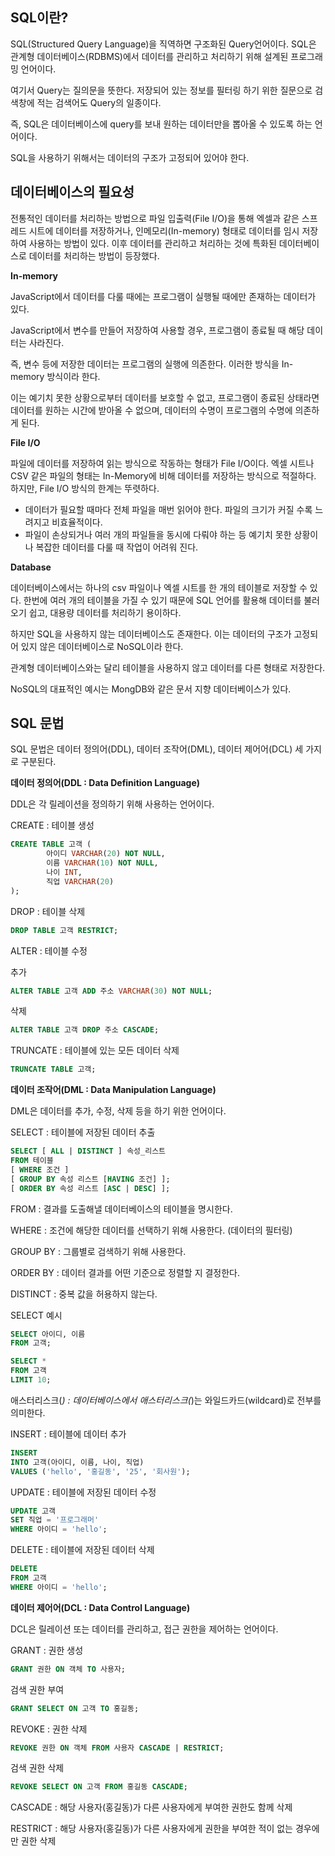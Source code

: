 ## SQL이란?

SQL(Structured Query Language)을 직역하면 구조화된 Query언어이다. SQL은 관계형 데이터베이스(RDBMS)에서 데이터를 관리하고 처리하기 위해 설계된 프로그래밍 언어이다.

여기서 Query는 질의문을 뜻한다. 저장되어 있는 정보를 필터링 하기 위한 질문으로 검색창에 적는 검색어도 Query의 일종이다.

즉, SQL은 데이터베이스에 query를 보내 원하는 데이터만을 뽑아올 수 있도록 하는 언어이다.

SQL을 사용하기 위해서는 데이터의 구조가 고정되어 있어야 한다.

## 데이터베이스의 필요성

전통적인 데이터를 처리하는 방법으로 파일 입출력(File I/O)을 통해 엑셀과 같은 스프레드 시트에 데이터를 저장하거나, 인메모리(In-memory) 형태로 데이터를 임시 저장하여 사용하는 방법이 있다. 이후 데이터를 관리하고 처리하는 것에 특화된 데이터베이스로 데이터를 처리하는 방법이 등장했다.

**In-memory**

JavaScript에서 데이터를 다룰 때에는 프로그램이 실행될 때에만 존재하는 데이터가 있다.

JavaScript에서 변수를 만들어 저장하여 사용할 경우, 프로그램이 종료될 때 해당 데이터는 사라진다.

즉, 변수 등에 저장한 데이터는 프로그램의 실행에 의존한다. 이러한 방식을 In-memory 방식이라 한다.

이는 예기치 못한 상황으로부터 데이터를 보호할 수 없고, 프로그램이 종료된 상태라면 데이터를 원하는 시간에 받아올 수 없으며, 데이터의 수명이 프로그램의 수명에 의존하게 된다.

**File I/O**

파일에 데이터를 저장하여 읽는 방식으로 작동하는 형태가 File I/O이다. 엑셀 시트나 CSV 같은 파일의 형태는 In-Memory에 비해 데이터를 저장하는 방식으로 적절하다. 하지만, File I/O 방식의 한계는 뚜렷하다.

- 데이터가 필요할 때마다 전체 파일을 매번 읽어야 한다. 파일의 크기가 커질 수록 느려지고 비효율적이다.
- 파일이 손상되거나 여러 개의 파일들을 동시에 다뤄야 하는 등 예기치 못한 상황이나 복잡한 데이터를 다룰 때 작업이 어려워 진다.

**Database**

데이터베이스에서는 하나의 csv 파일이나 엑셀 시트를 한 개의 테이블로 저장할 수 있다. 한번에 여러 개의 테이블을 가질 수 있기 때문에 SQL 언어를 활용해 데이터를 불러오기 쉽고, 대용량 데이터를 처리하기 용이하다.

하지만 SQL을 사용하지 않는 데이터베이스도 존재한다. 이는 데이터의 구조가 고정되어 있지 않은 데이터베이스로 NoSQL이라 한다.

관계형 데이터베이스와는 달리 테이블을 사용하지 않고 데이터를 다른 형태로 저장한다.

NoSQL의 대표적인 예시는 MongDB와 같은 문서 지향 데이터베이스가 있다.

## SQL 문법

SQL 문법은 데이터 정의어(DDL), 데이터 조작어(DML), 데이터 제어어(DCL) 세 가지로 구분된다.

**데이터 정의어(DDL : Data Definition Language)**

DDL은 각 릴레이션을 정의하기 위해 사용하는 언어이다.

CREATE : 테이블 생성

```sql
CREATE TABLE 고객 (
		아이디 VARCHAR(20) NOT NULL,
		이름 VARCHAR(10) NOT NULL,
		나이 INT,
		직업 VARCHAR(20)
);
```

DROP : 테이블 삭제

```sql
DROP TABLE 고객 RESTRICT;
```

ALTER : 테이블 수정

추가

```sql
ALTER TABLE 고객 ADD 주소 VARCHAR(30) NOT NULL;
```

삭제

```sql
ALTER TABLE 고객 DROP 주소 CASCADE;
```

TRUNCATE : 테이블에 있는 모든 데이터 삭제

```sql
TRUNCATE TABLE 고객;
```

**데이터 조작어(DML : Data Manipulation Language)**

DML은 데이터를 추가, 수정, 삭제 등을 하기 위한 언어이다.

SELECT : 테이블에 저장된 데이터 추출

```sql
SELECT [ ALL | DISTINCT ] 속성_리스트
FROM 테이블
[ WHERE 조건 ]
[ GROUP BY 속성 리스트 [HAVING 조건] ];
[ ORDER BY 속성 리스트 [ASC | DESC] ];
```

FROM : 결과를 도출해낼 데이터베이스의 테이블을 명시한다.

WHERE : 조건에 해당한 데이터를 선택하기 위해 사용한다. (데이터의 필터링)

GROUP BY : 그룹별로 검색하기 위해 사용한다.

ORDER BY : 데이터 결과를 어떤 기준으로 정렬할 지 결정한다.

DISTINCT : 중복 값을 허용하지 않는다.

SELECT 예시

```sql
SELECT 아이디, 이름
FROM 고객;
```

```sql
SELECT *
FROM 고객
LIMIT 10;
```

애스터리스크(*) : 데이터베이스에서 애스터리스크(*)는 와일드카드(wildcard)로 전부를 의미한다.

INSERT : 테이블에 데이터 추가

```sql
INSERT
INTO 고객(아이디, 이름, 나이, 직업)
VALUES ('hello', '홍길동', '25', '회사원');
```

UPDATE : 테이블에 저장된 데이터 수정

```sql
UPDATE 고객
SET 직업 = '프로그래머'
WHERE 아이디 = 'hello'; 
```

DELETE : 테이블에 저장된 데이터 삭제

```sql
DELETE
FROM 고객
WHERE 아이디 = 'hello';
```

**데이터 제어어(DCL : Data Control Language)**

DCL은 릴레이션 또는 데이터를 관리하고, 접근 권한을 제어하는 언어이다.

GRANT : 권한 생성

```sql
GRANT 권한 ON 객체 TO 사용자;
```

검색 권한 부여

```sql
GRANT SELECT ON 고객 TO 홍길동;
```

REVOKE : 권한 삭제

```sql
REVOKE 권한 ON 객체 FROM 사용자 CASCADE | RESTRICT;
```

검색 권한 삭제

```sql
REVOKE SELECT ON 고객 FROM 홍길동 CASCADE;
```

CASCADE : 해당 사용자(홍길동)가 다른 사용자에게 부여한 권한도 함께 삭제

RESTRICT : 해당 사용자(홍길동)가 다른 사용자에게 권한을 부여한 적이 없는 경우에만 권한 삭제
